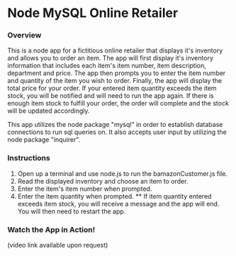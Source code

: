 # Node MySQL Online Retailer

### Overview

This is a node app for a fictitious online retailer that displays it's inventory and allows you to order an item.  The app will first display it's inventory information that includes each item's item number, item description, department and price.  The app then prompts you to enter the item number and quantity of the item you wish to order.  Finally, the app will display the total price for your order.  If your entered item quantity exceeds the item stock, you will be notified and will need to run the app again.  If there is enough item stock to fulfill your order, the order will complete and the stock will be updated accordingly.

This app utilizes the node package "mysql" in order to establish database connections to run sql queries on.  It also accepts user input by utilizing the node package "inquirer".

### Instructions

1. Open up a terminal and use node.js to run the bamazonCustomer.js file.
2. Read the displayed inventory and choose an item to order.
3. Enter the item's item number when prompted.
4. Enter the item quantity when prompted.
** If item quantity entered exceeds item stock, you will receive a message and the app will end.  You will then need to restart the app.

### Watch the App in Action!

(video link available upon request)

